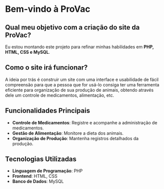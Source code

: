 # Bem-vindo à ProVac


## Qual meu objetivo com a criação do site da ProVac?
Eu estou montando este projeto para refinar minhas habilidades em **PHP, HTML, CSS e MySQL**.

## Como o site irá funcionar?
A ideia por trás é construir um site com uma interface e usabilidade de fácil compreensão para que a pessoa que for usá-lo consiga ter uma ferramenta eficiente para organização de sua produção de animais, obtendo através dele um controle de medicamentos, alimentação, etc.

## Funcionalidades Principais
- **Controle de Medicamentos**: Registre e acompanhe a administração de medicamentos.
- **Gestão de Alimentação**: Monitore a dieta dos animais.
- **Organização de Produção**: Mantenha registros detalhados da produção.

## Tecnologias Utilizadas
- **Linguagem de Programação**: PHP
- **Frontend**: HTML, CSS
- **Banco de Dados**: MySQL
